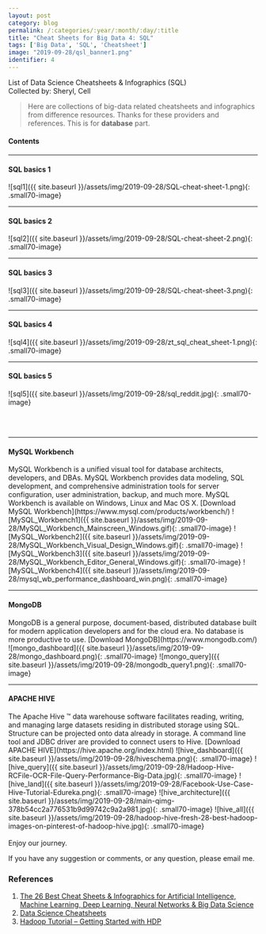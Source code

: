 ```yaml
---
layout: post
category: blog
permalink: /:categories/:year/:month/:day/:title
title: "Cheat Sheets for Big Data 4: SQL"
tags: ['Big Data', 'SQL', 'Cheatsheet']
image: "2019-09-28/qsl_banner1.png"
identifier: 4
---
```


List of Data Science Cheatsheets & Infographics (SQL)
<br>
Collected by: Sheryl, Cell

<!--more-->

<blockquote class="tip">
Here are collections of big-data related cheatsheets and infographics from difference resources. Thanks for these providers and references. This is for <strong>database</strong> part.
</blockquote>

<div class="list-of-contents">
  <h4>Contents</h4>
  <ul></ul>
</div>

<hr class="with-margin">
<h4 class="header" id="basics1">SQL basics 1</h4>

![sql1]({{ site.baseurl }}/assets/img/2019-09-28/SQL-cheat-sheet-1.png){: .small70-image}


<hr class="with-margin">
<h4 class="header" id="basics2">SQL basics 2</h4>

![sql2]({{ site.baseurl }}/assets/img/2019-09-28/SQL-cheat-sheet-2.png){: .small70-image}

<hr class="with-margin">
<h4 class="header" id="basics3">SQL basics 3</h4>

![sql3]({{ site.baseurl }}/assets/img/2019-09-28/SQL-cheat-sheet-3.png){: .small70-image}

<hr class="with-margin">
<h4 class="header" id="basics4">SQL basics 4</h4>

![sql4]({{ site.baseurl }}/assets/img/2019-09-28/zt_sql_cheat_sheet-1.png){: .small70-image}

<hr class="with-margin">
<h4 class="header" id="basics5">SQL basics 5</h4>

![sql5]({{ site.baseurl }}/assets/img/2019-09-28/sql_reddit.jpg){: .small70-image}

<br></br>
<hr class="with-margin">
<h4 class="header" id="MySQLWorkbench">MySQL Workbench</h4>
MySQL Workbench is a unified visual tool for database architects, developers, and DBAs. MySQL Workbench provides data modeling, SQL development, and comprehensive administration tools for server configuration, user administration, backup, and much more. MySQL Workbench is available on Windows, Linux and Mac OS X.
[Download MySQL Workbench](https://www.mysql.com/products/workbench/)
![MySQL_Workbench1]({{ site.baseurl }}/assets/img/2019-09-28/MySQL_Workbench_Mainscreen_Windows.gif){: .small70-image}
![MySQL_Workbench2]({{ site.baseurl }}/assets/img/2019-09-28/MySQL_Workbench_Visual_Design_Windows.gif){: .small70-image}
![MySQL_Workbench3]({{ site.baseurl }}/assets/img/2019-09-28/MySQL_Workbench_Editor_General_Windows.gif){: .small70-image}
![MySQL_Workbench4]({{ site.baseurl }}/assets/img/2019-09-28/mysql_wb_performance_dashboard_win.png){: .small70-image}

<hr class="with-margin">
<h4 class="header" id="MongoDB">MongoDB</h4>
MongoDB is a general purpose, document-based, distributed database built for modern application developers and for the cloud era. No database is more productive to use.
[Download MongoDB](https://www.mongodb.com/)
![mongo_dashboard]({{ site.baseurl }}/assets/img/2019-09-28/mongo_dashboard.png){: .small70-image}
![mongo_query]({{ site.baseurl }}/assets/img/2019-09-28/mongodb_query1.png){: .small70-image}

<hr class="with-margin">
<h4 class="header" id="APACHEHIVE">APACHE HIVE</h4>
The Apache Hive ™ data warehouse software facilitates reading, writing, and managing large datasets residing in distributed storage using SQL. Structure can be projected onto data already in storage. A command line tool and JDBC driver are provided to connect users to Hive.
[Download APACHE HIVE](https://hive.apache.org/index.html)
![hive_dashboard]({{ site.baseurl }}/assets/img/2019-09-28/hiveschema.png){: .small70-image}
![hive_query]({{ site.baseurl }}/assets/img/2019-09-28/Hadoop-Hive-RCFile-OCR-File-Query-Performance-Big-Data.jpg){: .small70-image}
![hive_land]({{ site.baseurl }}/assets/img/2019-09-28/Facebook-Use-Case-Hive-Tutorial-Edureka.png){: .small70-image}
![hive_architecture]({{ site.baseurl }}/assets/img/2019-09-28/main-qimg-378b54cc2a776531b9d99742c9a2a981.jpg){: .small70-image}
![hive_all]({{ site.baseurl }}/assets/img/2019-09-28/hadoop-hive-fresh-28-best-hadoop-images-on-pinterest-of-hadoop-hive.jpg){: .small70-image}
<br></br>
Enjoy our journey. 

If you have any suggestion or comments, or any question, please email me.


### References

<ol>
  <li><a href="https://mattybv3.wordpress.com/2018/09/13/the-26-best-cheat-sheets-infographics-for-artificial-intelligence-ai-machine-learning-ml-deep-learning-neural-networks-big-data-science/">The 26 Best Cheat Sheets & Infographics for Artificial Intelligence, Machine Learning, Deep Learning, Neural Networks & Big Data Science</a></li>
  <li><a href="https://github.com/FavioVazquez/ds-cheatsheets">Data Science Cheatsheets</a></li>
  <li><a href="https://hortonworks.com/apache/hadoop/">Hadoop Tutorial – Getting Started with HDP</a></li>
</ol>
